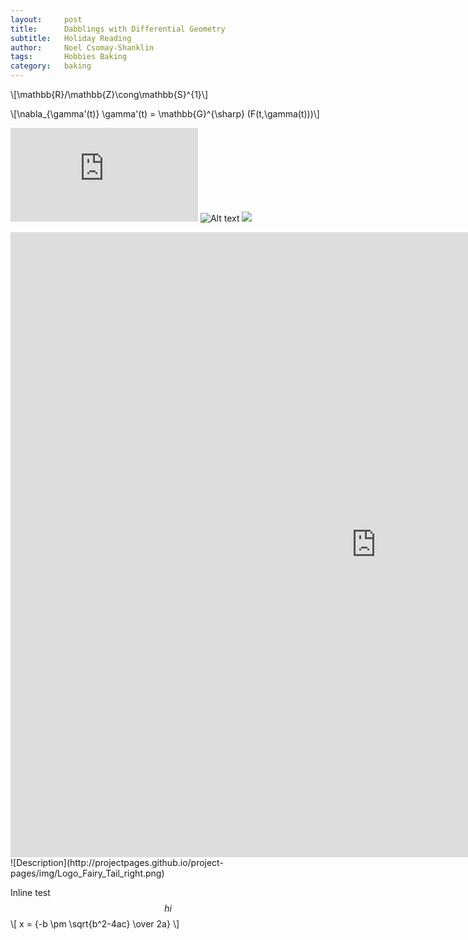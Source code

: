 ```yaml
---
layout:     post
title:      Dabblings with Differential Geometry
subtitle:   Holiday Reading 
author:     Noel Csomay-Shanklin
tags:       Hobbies Baking
category:   baking
---
```

\\[\mathbb{R}/\mathbb{Z}\cong\mathbb{S}^{1}\\]

\\[\nabla_{\gamma'(t)} \gamma'(t) = \mathbb{G}^{\sharp} (F(t,\gamma(t)))\\]

![Description](https://noelc-s.github.io/website/img/DiffGeo1/DiffGeo1ai.pdf)
![Alt text](https://noelc-s.github.io/website/img/DiffGeo1/DiffGeo1a1.svg)
<img src="https://noelc-s.github.io/website/img/DiffGeo1/DiffGeo1a1.svg">
<iframe width="1170" height="1000" src="https://noelc-s.github.io/website/img/DiffGeo1/DiffGeo1ai.pdf" frameborder="0" allowfullscreen></iframe>
![Description](http://projectpages.github.io/project-pages/img/Logo_Fairy_Tail_right.png)

Inline test $$hi$$
\\[ x = {-b \pm \sqrt{b^2-4ac} \over 2a} \\]


<div align="center"><script src="https://embed.github.com/view/3d/noelc-s/website/gh-pages/stl/3DPlot.stl"></script></div>

